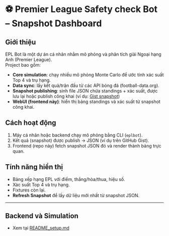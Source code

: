 # ⚽ Premier League Safety check Bot – Snapshot Dashboard

## Giới thiệu

EPL Bot là một dự án cá nhân nhằm mô phỏng và phân tích giải Ngoại hạng Anh (Premier League).  
Project bao gồm:

- **Core simulation**: chạy nhiều mô phỏng Monte Carlo để ước tính xác suất Top 4 và trụ hạng.
- **Data sync**: lấy kết quả/trận đấu từ các API bóng đá (football-data.org).
- **Snapshot publishing**: sinh file JSON chứa standings + xác suất, được lưu lại hoặc publish công khai (ví dụ: [Gist snapshot](https://gist.githubusercontent.com/minhkhang1008/19b310fe9bd41eddf209faf336785c98/raw/ecbb6715c3189f10b241e172c6d6ddd63d1f94d7/snapshot.json))
- **WebUI (frontend này)**: hiển thị bảng standings và xác suất từ snapshot công khai.

## Cách hoạt động

1. Máy cá nhân hoặc backend chạy mô phỏng bằng CLI (`eplbot`).
2. Kết quả (snapshot) được publish → JSON (ví dụ trên GitHub Gist).
3. Frontend (repo này) fetch snapshot JSON đó và render thành bảng trực quan.

## Tính năng hiển thị

- Bảng xếp hạng EPL với điểm, thắng/hòa/thua, hiệu số.
- Xác suất Top 4 và trụ hạng.
- Fixtures còn lại.
- **Refresh Snapshot** để lấy dữ liệu mới nhất từ snapshot JSON.

---

## Backend và Simulation

- Xem tại [README_setup.md](https://github.com/minhkhang1008/epl-safety-check/blob/main/README_setup.md)